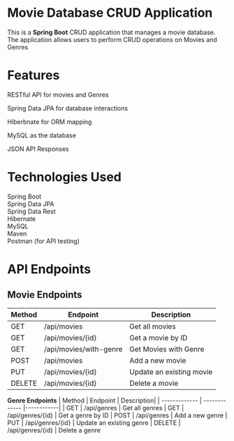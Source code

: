 # Movie Database CRUD Application
This is a **Spring Boot** CRUD application that manages a movie database. The application allows users to perform CRUD operations on Movies and Genres

# Features
RESTful API for movies and Genres

Spring Data JPA for database interactions

Hiberbnate for ORM mapping

MySQL as the database

JSON API Responses

# Technologies Used
Spring Boot\
Spring Data JPA\
Spring Data Rest\
Hibernate\
MySQL\
Maven\
Postman (for API testing)

# API Endpoints
## Movie Endpoints
| Method  | Endpoint | Description|
| ------------- | ------------- |------------|
| GET | /api/movies  | Get all movies
| GET  | /api/movies/{id}  | Get a movie by ID
| GET | /api/movies/with-genre | Get Movies with Genre
| POST | /api/movies | Add a new movie
| PUT | /api/movies/{id} | Update an existing movie
| DELETE | /api/movies/{id} | Delete a movie

**Genre Endpoints**
| Method  | Endpoint | Description|
| ------------- | ------------- |------------|
| GET | /api/genres  | Get all genres
| GET  | /api/genres/{id}  | Get a genre by ID
| POST | /api/genres | Add a new genre
| PUT | /api/genres/{id} | Update an existing genre
| DELETE | /api/genres/{id} | Delete a genre
